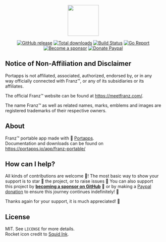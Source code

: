 <p align="center"><a href="https://portapps.io/app/franz-portable/" target="_blank"><img width="100" src="https://github.com/portapps/franz-portable/blob/master/res/papp.png"></a></p>

<p align="center">
  <a href="https://portapps.io/app/franz-portable/#download"><img src="https://img.shields.io/github/release/portapps/franz-portable.svg?style=flat-square" alt="GitHub release"></a>
  <a href="https://portapps.io/app/franz-portable/#download"><img src="https://img.shields.io/github/downloads/portapps/franz-portable/total.svg?style=flat-square" alt="Total downloads"></a>
  <a href="https://github.com/portapps/franz-portable/actions?workflow=build"><img src="https://img.shields.io/github/workflow/status/portapps/franz-portable/build?label=build&logo=github&style=flat-square" alt="Build Status"></a>
  <a href="https://goreportcard.com/report/github.com/portapps/franz-portable"><img src="https://goreportcard.com/badge/github.com/portapps/franz-portable?style=flat-square" alt="Go Report"></a>
  <br /><a href="https://github.com/sponsors/crazy-max"><img src="https://img.shields.io/badge/sponsor-crazy--max-181717.svg?logo=github&style=flat-square" alt="Become a sponsor"></a>
  <a href="https://www.paypal.me/crazyws"><img src="https://img.shields.io/badge/donate-paypal-00457c.svg?logo=paypal&style=flat-square" alt="Donate Paypal"></a>
</p>

## Notice of Non-Affiliation and Disclaimer

Portapps is not affiliated, associated, authorized, endorsed by, or in any way officially connected with Franz™, or any of its subsidiaries or its affiliates.

The official Franz™ website can be found at https://meetfranz.com/.

The name Franz™ as well as related names, marks, emblems and images are registered trademarks of their respective owners.

## About

Franz™ portable app made with 🚀 [Portapps](https://portapps.io).<br />
Documentation and downloads can be found on https://portapps.io/app/franz-portable/

## How can I help?

All kinds of contributions are welcome :raised_hands:! The most basic way to show your support is to star :star2: the project, or to raise issues :speech_balloon: You can also support this project by [**becoming a sponsor on GitHub**](https://github.com/sponsors/crazy-max) :clap: or by making a [Paypal donation](https://www.paypal.me/crazyws) to ensure this journey continues indefinitely! :rocket:

Thanks again for your support, it is much appreciated! :pray:

## License

MIT. See `LICENSE` for more details.<br />
Rocket icon credit to [Squid Ink](http://thesquid.ink).
